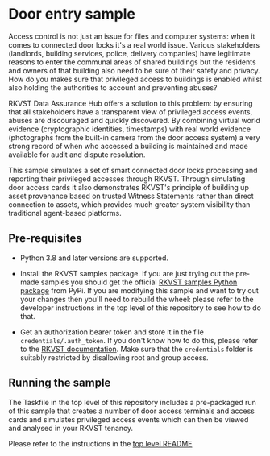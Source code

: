 # Door entry sample

Access control is not just an issue for files and computer systems: when it comes to connected door locks it's a real world issue. Various stakeholders (landlords, building services, police, delivery companies) have legitimate reasons to enter the communal areas of shared buildings but the residents and owners of that building also need to be sure of their safety and privacy. How do you makes sure that privileged access to buildings is enabled whilst also holding the authorities to account and preventing abuses?

RKVST Data Assurance Hub offers a solution to this problem: by ensuring that all stakeholders have a transparent view of privileged access events, abuses are discouraged and quickly discovered. By combining virtual world evidence (cryptographic identities, timestamps) with real world evidence (photographs from the built-in camera from the door access system) a very strong record of when who accessed a building is maintained and made available for audit and dispute resolution.

This sample simulates a set of smart connected door locks processing and reporting their privileged accesses through RKVST. Through simulating door access cards it also demonstrates RKVST's principle of building up asset provenance based on trusted Witness Statements rather than direct connection to assets, which provides much greater system visibility than traditional agent-based platforms.


## Pre-requisites

* Python 3.8 and later versions are supported.

* Install the RKVST samples package. If you are just trying out the pre-made samples you should get the official [RKVST samples Python package](https://pypi.org/project/rkvst-samples/ "PyPi package page") from PyPi. If you are modifying this sample and want to try out your changes then you'll need to rebuild the wheel: please refer to the developer instructions in the top level of this repository to see how to do that.

* Get an authorization bearer token and store it in the file `credentials/.auth_token`. If you don't know how to do this, please refer to the [RKVST documentation](https://docs.rkvst.com/docs/rkvst-basics/getting-access-tokens-using-app-registrations/ "Getting an auth token"). Make sure that the `credentials` folder is suitably restricted by disallowing root and group access.


## Running the sample

The Taskfile in the top level of this repository includes a pre-packaged run of this sample that creates a number of door access terminals and access cards and simulates privileged access events which can then be viewed and analysed in your RKVST tenancy. 

Please refer to the instructions in the [top level README](https://github.com/rkvst/rkvst-samples#door-entry-control "door entry sample")

